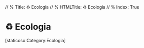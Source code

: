 // % Title: ♻️ Ecologia
// % HTMLTitle: <span class="twa twa-recycling-symbol"><span>♻️</span></span> Ecologia
// % Index: True

# <span class="twa twa-recycling-symbol"><span>♻️</span></span> Ecologia

<div><span>[staticoso:Category:Ecologia]</span></div>
